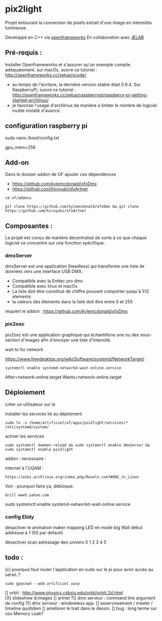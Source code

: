 # pix2light

Projet entourant la conversion de pixels extrait d'une image en intensités lumineuse.

Développé en C++ via [openframeworks](http://openframeworks.cc)
En collaboration avec [ÆLAB](http://aelab.com/wp/?portfolio=irradier-irradiate-v2)



## Pré-requis : 
Installer Openframeworks et s'assurer qu'un exemple compile adéquatement.
sur macOs, suivre ce tutoriel : http://openframeworks.cc/setup/xcode/
* au temps de l'écriture, la dernière version stable était 0.9.4.
Sur RaspberryPi, suivre ce tutoriel : http://openframeworks.cc/setup/raspberrypi/raspberry-pi-getting-started-archlinux/ 
* je favorise  l'usage d'archlinux de manière à limiter le nombre de logiciel inutile installé d'avance.  	
 
 
## configuration raspberry pi 
sudo nano /boot/config.txt

gpu_mem=256 
 
## Add-on
Dans le dossier addon de OF ajouter ces dépendences 


* https://github.com/kylemcdonald/ofxDmx
* https://github.com/hiroyuki/ofxArtnet

```
cd of/addons

git clone https://github.com/kylemcdonald/ofxDmx && git clone https://github.com/hiroyuki/ofxArtnet
```

## Composantes : 

Le projet est conçu de manière décentralisé  de sorte à ce que chaque logiciel ce concentre sur une fonction spécifique.

### dmxServer 
dmxServer est une application (headless) qui transforme une liste de données vers une interface USB DMX. 

* Compatible avec la Enttec pro dmx
* Compatible avec linux et macOs
* La liste doit être constitué de chiffre pouvant comporter jusqu'à 512 élements 
* la valeurs des élements dans la liste doit être entre 0 et 255 

requiert le addon : https://github.com/kylemcdonald/ofxDmx
		  
### pix2osc
pix2osc est une application graphique qui échantillone une ou des sous-section d'images afin d'envoyer une liste d'intensité.


wait to for network

https://www.freedesktop.org/wiki/Software/systemd/NetworkTarget/
```
systemctl enable systemd-networkd-wait-online.service
```

After=network-online.target
Wants=network-online.target


## Déploiement 





créer un utilisateur sur le 


installer les services lié au déploiment 
```
sudo ln -s /home/artificiel/of/apps/pix2light/services/*  /etc/systemd/system/ 
```
activer les services 
```
sudo systemctl daemon-reload && sudo systemctl enable dmxServer && sudo systemctl enable pix2light
```


addon  : necessaire : 



internet à l'UQAM :

```
https://wiki.archlinux.org/index.php/Resolv.conf#DNS_in_Linux
```

Voir : pourquoi faire ça, débloque: 
```
drill www5.yahoo.com 
```


sudo systemctl enable systemd-networkd-wait-online.service


### config Elidy

désactiver le animation maker 
mapping LED en mode big Wall
début addresse à 1 (50 par default)

désactiver scan
adressage des univers 0 1 2 3 4 5 

## todo :
[x] pourquoi faut rouler l'application en sudo sur le pi pour avoir accès au seriel..?
```
sudo gpasswd --add artificiel uucp
```
[] orbit : http://www.physics.csbsju.edu/orbit/orbit.2d.html		
[X] slideshow d;images
[] artnet
?[] dmx serveur : command line argument de config
?[] dmx serveur : windowless app.
[] asservissement / master / timeline quotidien
[] améliorer le trait dans le dessin.
[] bug : long terme sur osx Memory Leak? 